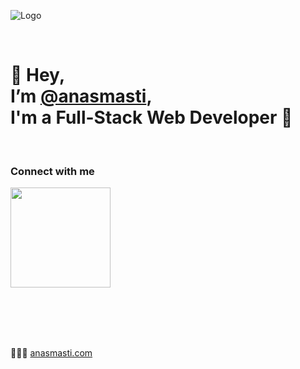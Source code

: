 ![Logo](https://anasmasti.com/assets/images/logo/logo.webp)

<br />

# 👋 Hey, <br /> I’m [@anasmasti][website], <br /> I'm a Full-Stack Web Developer 🚀

<br />

### Connect with me
[<img src='https://anasmasti.com/assets/images/contact/online.svg' width='160rem'/>][contact-me]

<br /><br /><br /><br />

👨🏻‍💻 [anasmasti.com][website]



[website]: <https://anasmasti.com>
[contact-me]: <https://anasmasti.com/contact>
